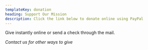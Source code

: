 ```yaml
---
templateKey: donation
heading: Support Our Mission
description: Click the link below to donate online using PayPal
---
```

Give instantly online or send a check through the mail. 

_Contact us for other ways to give_
